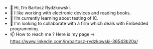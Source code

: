 - 👋 Hi, I’m Bartosz Rydzkowski.
- 👀 I like working with electronic devices and reading books.
- 🌱 I’m currently learning about testing of IC.
- 💞️ I'm looking to collaborate with a firm which deals with Embedded programming.
- 📫 How to reach me ? Here is my page -> https://www.linkedin.com/in/bartosz-rydzkowski-36543b20a/

<!---
Rydzko/Rydzko is a ✨ special ✨ repository because its `README.md` (this file) appears on your GitHub profile.
You can click the Preview link to take a look at your changes.
--->
